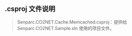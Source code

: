 ## .csproj 文件说明

> Senparc.CO2NET.Cache.Memcached.csproj：提供给 Senparc.CO2NET.Sample.sln 使用的项目文件。<br>
